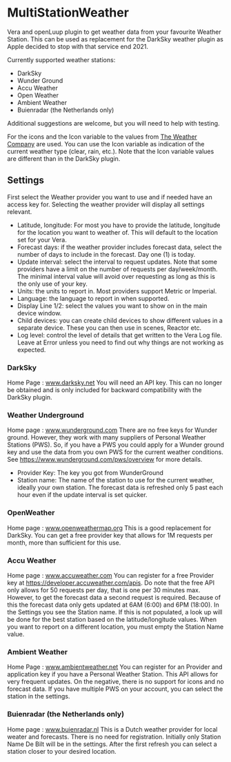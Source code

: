 # MultiStationWeather
Vera and openLuup plugin to get weather data from your favourite Weather Station. This can be used as replacement for the DarkSky weather plugin as Apple decided to stop with that service end 2021.

Currently supported weather stations: 
- DarkSky
- Wunder Ground
- Accu Weather
- Open Weather
- Ambient Weather
- Buienradar (the Netherlands only)

Additional suggestions are welcome, but you will need to help with testing.

For the icons and the Icon variable to the values from [The Weather Company](https://docs.google.com/document/d/1qpc4QN3YDpGDGGNYVINh7tfeulcZ4fxPSC5f4KzpR_U) are used. You can use the Icon variable as indication of the current weather type (clear, rain, etc.). Note that the Icon variable values are different than in the DarkSky plugin.

## Settings
First select the Weather provider you want to use and if needed have an access key for. Selecting the weather provider will display all settings relevant.

* Latitude, longitude: For most you have to provide the latitude, longitude for the location you want to weather of. This will default to the location set for your Vera.
* Forecast days: if the weather provider includes forecast data, select the number of days to include in the forecast. Day one (1) is today.
* Update interval: select the interval to request updates. Note that some providers have a limit on the number of requests per day/week/month. The minimal interval value will avoid over requesting as long as this is the only use of your key.
* Units: the units to report in. Most providers support Metric or Imperial.
* Language: the language to report in when supported.
* Display Line 1/2: select the values you want to show on in the main device window.
* Child devices: you can create child devices to show different values in a separate device. These you can then use in scenes, Reactor etc.
* Log level: control the level of details that get written to the Vera Log file. Leave at Error unless you need to find out why things are not working as expected.

### DarkSky
Home Page : www.darksky.net
You will need an API key. This can no longer be obtained and is only included for backward compatibility with the DarkSky plugin.

### Weather Underground
Home page : www.wunderground.com
There are no free keys for Wunder ground. However, they work with many suppliers of Personal Weather Stations (PWS). So, if you have a PWS you could apply for a Wunder ground key and use the data from you own PWS for the current weather conditions. See https://www.wunderground.com/pws/overview for more details.
* Provider Key: The key you got from WunderGround
* Station name: The name of the station to use for the current weather, ideally your own station.
The forecast data is refreshed only 5 past each hour even if the update interval is set quicker.

### OpenWeather
Home page : www.openweathermap.org
This is a good replacement for DarkSky. You can get a free provider key that allows for 1M requests per month, more than sufficient for this use.

### Accu Weather
Home page : www.accuweather.com
You can register for a free Provider key at https://developer.accuweather.com/apis. Do note that the free API only allows for 50 requests per day, that is one per 30 minutes max. However, to get the forecast data a second request is required. Because of this the forecast data only gets updated at 6AM (6:00) and 6PM (18:00).
In the Settings you see the Station name. If this is not populated, a look up will be done for the best station based on the latitude/longitude values. When you want to report on a different location, you must empty the Station Name value.

### Ambient Weather
Home Page : www.ambientweather.net
You can register for an Provider and application key if you have a Personal Weather Station. This API allows for very frequent updates. On the negative, there is no support for icons and no forecast data.
If you have multiple PWS on your account, you can select the station in the settings.

### Buienradar (the Netherlands only)
Home page : www.buienradar.nl
This is a Dutch weather provider for local weater and forecasts. There is no need for registration. Initially only Station Name De Bilt will be in the settings. After the first refresh you can select a station closer to your desired location.
